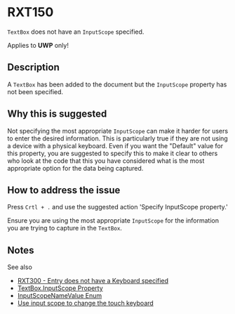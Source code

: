 # RXT150

`TextBox` does not have an `InputScope` specified.

Applies to **UWP** only!

## Description

A `TextBox` has been added to the document but the `InputScope` property has not been specified.

## Why this is suggested

Not specifying the most appropriate `InputScope` can make it harder for users to enter the desired information. This is particularly true if they are not using a device with a physical keyboard.
Even if you want the "Default" value for this property, you are suggested to specify this to make it clear to others who look at the code that this you have considered what is the most appropriate option for the data being captured.

## How to address the issue

Press `Crtl + .` and use the suggested action 'Specify InputScope property.'

Ensure you are using the most appropriate `InputScope` for the information you are trying to capture in the `TextBox`.

## Notes

See also

- [RXT300 - Entry does not have a Keyboard specified](./RXT300.md)
- [TextBox.InputScope Property](https://docs.microsoft.com/en-us/uwp/api/windows.ui.xaml.controls.textbox.inputscope)
- [InputScopeNameValue Enum](https://docs.microsoft.com/en-us/uwp/api/windows.ui.xaml.input.inputscopenamevalue)
- [Use input scope to change the touch keyboard](https://docs.microsoft.com/en-us/windows/uwp/design/input/use-input-scope-to-change-the-touch-keyboard)
